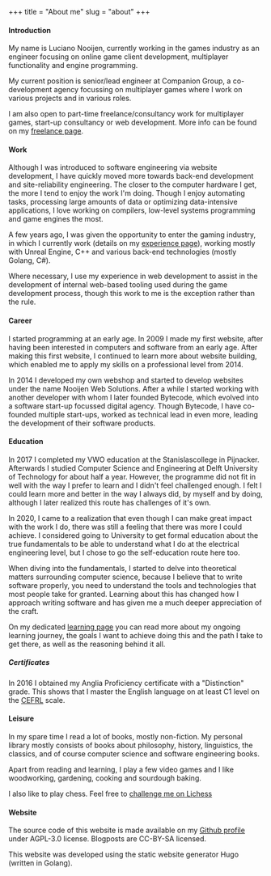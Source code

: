 +++
title = "About me"
slug = "about"
+++

#### Introduction

My name is Luciano Nooijen, currently working in the games industry as an engineer focusing on online game client development, multiplayer functionality and engine programming.

My current position is senior/lead engineer at Companion Group, a co-development agency focussing on multiplayer games where I work on various projects and in various roles.

I am also open to part-time freelance/consultancy work for multiplayer games, start-up consultancy or web development. More info can be found on my [freelance page](/freelance/).

#### Work

Although I was introduced to software engineering via website development, I have quickly moved more towards back-end development and site-reliability engineering. The closer to the computer hardware I get, the more I tend to enjoy the work I'm doing. Though I enjoy automating tasks, processing large amounts of data or optimizing data-intensive applications, I love working on compilers, low-level systems programming and game engines the most.

A few years ago, I was given the opportunity to enter the gaming industry, in which I currently work (details on my [experience page](/experience)), working mostly with Unreal Engine, C++ and various back-end technologies (mostly Golang, C#). 

Where necessary, I use my experience in web development to assist in the development of internal web-based tooling used during the game development process, though this work to me is the exception rather than the rule.

#### Career

I started programming at an early age. In 2009 I made my first website, after having been interested in computers and software from an early age. After making this first website, I continued to learn more about website building, which enabled me to apply my skills on a professional level from 2014.

In 2014 I developed my own webshop and started to develop websites under the name Nooijen Web Solutions. After a while I started working with another developer with whom I later founded Bytecode, which evolved into a software start-up focussed digital agency. Though Bytecode, I have co-founded multiple start-ups, worked as technical lead in even more, leading the development of their software products.

#### Education

In 2017 I completed my VWO education at the Stanislascollege in Pijnacker. Afterwards I studied Computer Science and Engineering at Delft University of Technology for about half a year. However, the programme did not fit in well with the way I prefer to learn and I didn't feel challenged enough. I felt I could learn more and better in the way I always did, by myself and by doing, although I later realized this route has challenges of it's own.

In 2020, I came to a realization that even though I can make great impact with the work I do, there was still a feeling that there was more I could achieve. I considered going to University to get formal education about the true fundamentals to be able to understand what I do at the electrical engineering level, but I chose to go the self-education route here too.

When diving into the fundamentals, I started to delve into theoretical matters surrounding computer science, because I believe that to write software properly, you need to understand the tools and technologies that most people take for granted. Learning about this has changed how I approach writing software and has given me a much deeper appreciation of the craft.

On my dedicated [learning page](/learning) you can read more about my ongoing learning journey, the goals I want to achieve doing this and the path I take to get there, as well as the reasoning behind it all.

##### Certificates

In 2016 I obtained my Anglia Proficiency certificate with a "Distinction" grade. This shows that I master the English language on at least C1 level on the [CEFRL](https://en.wikipedia.org/wiki/Common_European_Framework_of_Reference_for_Languages) scale.

#### Leisure

In my spare time I read a lot of books, mostly non-fiction. My personal library mostly consists of books about philosophy, history, linguistics, the classics, and of course computer science and software engineering books.

Apart from reading and learning, I play a few video games and I like woodworking, gardening, cooking and sourdough baking.

I also like to play chess. Feel free to [challenge me on Lichess](https://lichess.org/@/lucianonooijen)

#### Website

The source code of this website is made available on my [Github profile](https://github.com/lucianonooijen/personal-website) under AGPL-3.0 license. Blogposts are CC-BY-SA licensed.

This website was developed using the static website generator Hugo (written in Golang).
